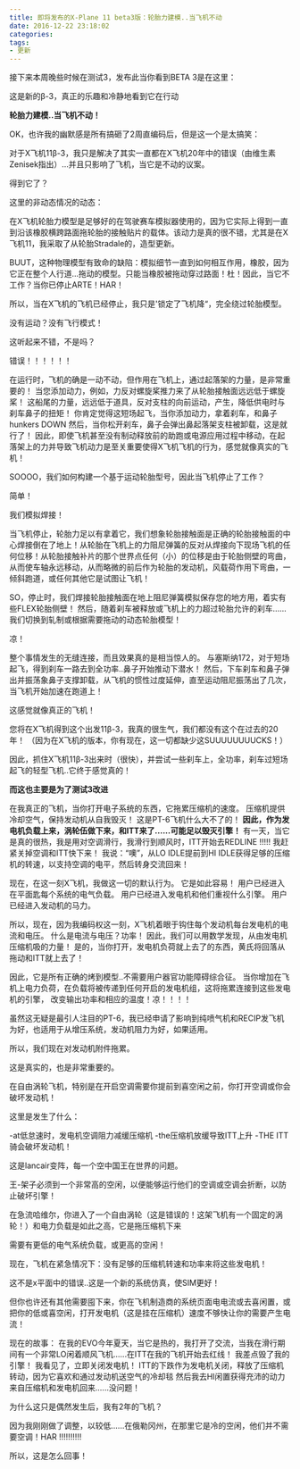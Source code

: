 ```yaml
---
title: 即将发布的X-Plane 11 beta3版：轮胎力建模..当飞机不动
date: 2016-12-22 23:18:02
categories:
tags:
- 更新
---
```


接下来本周晚些时候在测试3，发布此当你看到BETA 3是在这里：

这是新的β-3，真正的乐趣和冷静地看到它在行动

**轮胎力建模..当飞机不动！**

OK，也许我的幽默感是所有搞砸了2周直编码后，但是这一个是太搞笑：

对于X飞机11β-3，我只是解决了其实一直都在X飞机20年中的错误（由维生素Zenisek指出）...并且只影响了飞机，当它是不动的议案。

得到它了？

这里的非动态情况的动态：

在X飞机轮胎力模型是足够好的在驾驶赛车模拟器使用的，因为它实际上得到一直到沿该橡胶横跨路面拖轮胎的接触贴片的载体。该动力是真的很不错，尤其是在X飞机11，我采取了从轮胎Stradale的，造型更新。

BUUT，这种物理模型有致命的缺陷：模拟细节一直到如何相互作用，橡胶，因为它正在整个人行道...拖动的模型。只能当橡胶被拖动穿过路面！杜！因此，当它不工作？当你已停止ARTE！HAR！

所以，当在X飞机的飞机已经停止，我只是'锁定了飞机降“，完全绕过轮胎模型。

没有运动？没有飞行模式！

这听起来不错，不是吗？

错误！！！！！！

在运行时，飞机的确是一动不动，但作用在飞机上，通过起落架的力量，是非常重要的！
当您添加动力，例如，力反对螺旋桨推力来了从轮胎接触面远远低于螺旋桨！
这船尾的力量，远远低于道具，反对支柱的向前运动，产生，降低供电时与刹车鼻子的扭矩！
你肯定觉得这短场起飞，当你添加动力，拿着刹车，和鼻子hunkers DOWN
然后，当你松开刹车，鼻子会弹出鼻起落架支柱被卸载，这是就行了！
因此，即使飞机甚至没有制动释放前的助跑或电源应用过程中移动，在起落架上的力并导致飞机动力是至关重要使得X飞机飞机的行为，感觉就像真实的飞机！

SOOOO，我们如何构建一个基于运动轮胎型号，因此当飞机停止了工作？

简单！

我们模拟焊接！

当飞机停止，轮胎力足以有拿着它，我们想象轮胎接触面是正确的轮胎接触面的中心焊接倒在了地上！从轮胎在飞机上的力阻尼弹簧的反对从焊接向下现场飞机的任何位移！从轮胎接触补片的那个世界点任何（小）的位移是由于轮胎侧壁的弯曲，从而使车轴永远移动，从而略微的前后作为轮胎的发动机，风载荷作用下弯曲，一倾斜跑道，或任何其他它是试图让飞机！

SO，停止时，我们焊接轮胎接触面在地上阻尼弹簧模拟保存您的地方用，着实有些FLEX轮胎侧壁！
然后，随着刹车被释放或飞机上的力超过轮胎允许的刹车......我们切换到轧制或根据需要拖动的动态轮胎模型！

凉！

整个事情发生的无缝连接，而且效果真的是相当惊人的。
与塞斯纳172，对于短场起飞，得到刹车一路去到全功率..鼻子开始推动下潜水！
然后，下车刹车和鼻子弹出并振荡象鼻子支撑卸载，从飞机的惯性过度延伸，直至运动阻尼振荡出了几次，当飞机开始加速在跑道上！

这感觉就像真正的飞机！

您将在X飞机得到这个出发11β-3，我真的很生气，我们都没有这个在过去的20年！
（因为在X飞机的版本，你有现在，这一切都缺少这SUUUUUUUUCKS！）

因此，抓住X飞机11β-3出来时（很快），并尝试一些刹车上，全功率，刹车过短场起飞的轻型飞机..它终于感觉真的！










**而这也主要是为了测试3改进**




在我真正的飞机，当你打开电子系统的东西，它拖累压缩机的速度。
压缩机提供冷却空气，保持发动机从自我毁灭！
这是PT-6飞机什么大不了的！
**因此，作为发电机负载上来，涡轮伍做下来，和ITT来了......可能足以毁灭引擎！**
有一天，当它是真的很热，我是用对空调滑行，我滑行到顺风时，ITT开始去REDLINE !!!!!
我赶紧关掉空调和ITT快下来！
我说：“噢”，从LO IDLE提前到HI IDLE获得足够的压缩机的转速，以支持空调的电平，然后转身交流回来！

现在，在这一刻X飞机，我做这一切的默认行为。
它是如此容易！
用户已经进入在平面匙每个系统的电气负载。
用户已经进入发电机和他们重视什么引擎。
用户已经进入发动机的马力。

所以，现在，因为我编码权这一刻，X飞机着眼于钩住每个发动机每台发电机的电流和电压。
什么是电流与电压？功率！
因此，我们可以用数学发现，从由发电机压缩机吸的力量！
是的，当你打开，发电机负荷就上去了的东西，黄氏将回落从拖动和ITT就上去了！

因此，它是所有正确的烤到模型..不需要用户器官功能障碍综合征。
当你增加在飞机上电力负荷，在负载将被传递到任何开启的发电机组，这将拖累连接到这些发电机的引擎，
改变输出功率和相应的温度！凉！！！！

虽然这无疑是最引人注目的PT-6，我已经申请了影响到纯喷气机和RECIP发飞机为好，也适用于从增压系统，发动机阻力为好，如果适用。


所以，我们现在对发动机附件拖累。

这是真实的，也是非常重要的。

在自由涡轮飞机，特别是在开启空调需要你提前到喜空闲之前，你打开空调或你会破坏发动机！

这里是发生了什么：

-at低怠速时，发电机空调阻力减缓压缩机
-the压缩机放缓导致ITT上升
-THE ITT骑会破坏发动机！

这是lancair变阵，每一个空中国王在世界的问题。

王-架子必须到一个非常高的空闲，以便能够运行他们的空调或空调会折断，以防止破坏引擎！

在急流哈维尔，你进入了一个自由涡轮（这是错误的！这架飞机有一个固定的涡轮！）和电力负载是如此之高，它是拖压缩机下来

需要有更低的电气系统负载，或更高的空闲！

现在，飞机在紧急情况下：没有足够的压缩机转速和功率来将这些发电机！

这不是x平面中的错误..这是一个新的系统仿真，使SIM更好！

但你也许还有其他需要囤下来，你在飞机制造商的系统页面电电流或去喜闲置，或把你的低或喜空闲，打开发电机（这是挂在压缩机）速度不够快让你的需要产生电流！

现在的故事：
在我的EVO今年夏天，当它是热的，我打开了交流，当我在滑行期间有一个非常LO闲着顺风飞机......在ITT在我的飞机开始去红线！
我差点毁了我的引擎！
我看见了，立即关闭发电机！
ITT的下跌作为发电机关闭，释放了压缩机转动，因为它喜欢和通过发动机送空气的冷却毯
然后我去HI闲置获得充沛的动力来自压缩机和发电机回来......没问题！

为什么这只是偶然发生后，我有2年的飞机？

因为我刚刚做了调整，以较低......在俄勒冈州，在那里它是冷的空闲，他们并不需要空调！HAR !!!!!!!!!!

所以，这是怎么回事！






